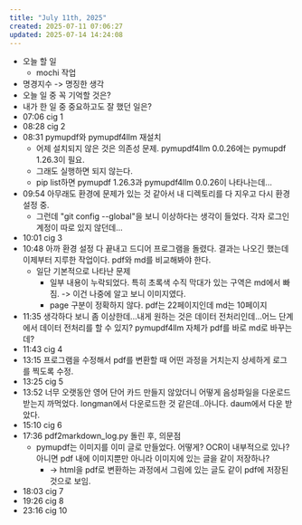 ```yaml
---
title: "July 11th, 2025"
created: 2025-07-11 07:06:27
updated: 2025-07-14 14:24:08
---
```

  * 오늘 할 일
    * mochi 작업
  * 명경지수 -> 명징한 생각
  * 오늘 일 중 꼭 기억할 것은?
  * 내가 한 일 중 중요하고도 잘 했던 일은?
  * 07:06 cig 1
  * 08:28 cig 2
  * 08:31 pymupdf와 pymupdf4llm 재설치
    * 어제 설치되지 않은 것은 의존성 문제. pymupdf4llm 0.0.26에는 pymupdf 1.26.3이 필요.
    * 그래도 실행하면 되지 않는다.
    * pip list하면 pymupdf 1.26.3과 pymupdf4llm 0.0.26이 나타나는데...
  * 09:54 아무래도 환경에 문제가 있는 것 같아서 내 디렉토리를 다 지우고 다시 환경 설정 중.
    * 그런데 "git config --global"을 보니 이상하다는 생각이 들었다. 각자 로그인 계정이 따로 있지 않던데...
  * 10:01 cig 3
  * 10:48 아까 환경 설정 다 끝내고 드디어 프로그램을 돌렸다. 결과는 나오긴 했는데 이제부터 지루한 작업이다. pdf와 md를 비교해봐야 한다.
    * 일단 기본적으로 나타난 문제
      * 일부 내용이 누락되었다. 특히 초록색 수직 막대가 있는 구역은 md에서 빠짐. -> 이건 나중에 알고 보니 이미지였다.
      * page 구분이 정확하지 않다. pdf는 22페이지인데 md는 10페이지
  * 11:35 생각하다 보니 좀 이상한데...내게 원하는 것은 데이터 전처리인데...어느 단계에서 데이터 전처리를 할 수 있지? pymupdf4llm 자체가 pdf를 바로 md로 바꾸는데?
  * 11:43 cig 4
  * 13:15 프로그램을 수정해서 pdf를 변환할 때 어떤 과정을 거치는지 상세하게 로그를 찍도록 수정.
  * 13:25 cig 5
  * 13:52 너무 오랫동안 영어 단어 카드 만들지 않았더니 어떻게 음성파일을 다운로드 받는지 까먹었다. longman에서 다운로드한 것 같은데..아니다. daum에서 다운 받았다.
  * 15:10 cig 6
  * 17:36 pdf2markdown_log.py 돌린 후, 의문점
    * pymupdf는 이미지를 이미 글로 만들었다. 어떻게? OCR이 내부적으로 있나? 아니면 pdf 내에 이미지뿐만 아니라 이미지에 있는 글을 같이 저장하나?
      * -> html을 pdf로 변환하는 과정에서 그림에 있는 글도 같이 pdf에 저장된 것으로 보임. 
  * 18:03 cig 7
  * 19:26 cig 8
  * 23:16 cig 10